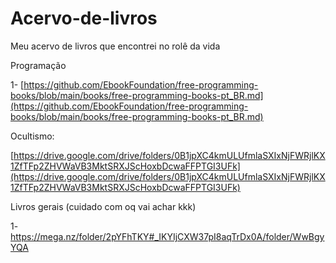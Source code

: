 # Acervo-de-livros
Meu acervo de livros que encontrei no rolê da vida


Programação

1- [https://github.com/EbookFoundation/free-programming-books/blob/main/books/free-programming-books-pt_BR.md](https://github.com/EbookFoundation/free-programming-books/blob/main/books/free-programming-books-pt_BR.md)


Ocultismo:

[https://drive.google.com/drive/folders/0B1jpXC4kmULUfmlaSXIxNjFWRjlKX1ZfTFp2ZHVWaVB3MktSRXJScHoxbDcwaFFPTGI3UFk](https://drive.google.com/drive/folders/0B1jpXC4kmULUfmlaSXIxNjFWRjlKX1ZfTFp2ZHVWaVB3MktSRXJScHoxbDcwaFFPTGI3UFk)

Livros gerais (cuidado com oq vai achar kkk)

1- https://mega.nz/folder/2pYFhTKY#_IKYIjCXW37pI8aqTrDx0A/folder/WwBgyYQA

